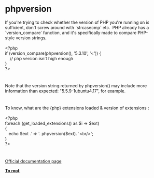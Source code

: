 # phpversion




<div class="phpcode"><span class="html">
If you&apos;re trying to check whether the version of PHP you&apos;re running on is sufficient, don&apos;t screw around with `strcasecmp` etc.&#xA0; PHP already has a `version_compare` function, and it&apos;s specifically made to compare PHP-style version strings.<br><br><span class="default">&lt;?php<br></span><span class="keyword">if (</span><span class="default">version_compare</span><span class="keyword">(</span><span class="default">phpversion</span><span class="keyword">(), </span><span class="string">&apos;5.3.10&apos;</span><span class="keyword">, </span><span class="string">&apos;&lt;&apos;</span><span class="keyword">)) {<br>&#xA0; &#xA0; </span><span class="comment">// php version isn&apos;t high enough<br></span><span class="keyword">}<br></span><span class="default">?&gt;</span>
</span>
</div>
  

#


<div class="phpcode"><span class="html">
Note that the version string returned by phpversion() may include more information than expected: &quot;5.5.9-1ubuntu4.17&quot;, for example.</span>
</div>
  

#


<div class="phpcode"><span class="html">
To know, what are the {php} extensions loaded &amp; version of extensions :
<br>
<br><span class="default">&lt;?php
<br></span><span class="keyword">foreach (</span><span class="default">get_loaded_extensions</span><span class="keyword">() as </span><span class="default">$i </span><span class="keyword">=&gt; </span><span class="default">$ext</span><span class="keyword">)
<br>{
<br>&#xA0;&#xA0; echo </span><span class="default">$ext </span><span class="keyword">.</span><span class="string">&apos; =&gt; &apos;</span><span class="keyword">. </span><span class="default">phpversion</span><span class="keyword">(</span><span class="default">$ext</span><span class="keyword">). </span><span class="string">&apos;&lt;br/&gt;&apos;</span><span class="keyword">;
<br>}
<br></span><span class="default">?&gt;</span>
</span>
</div>
  

#

[Official documentation page](https://www.php.net/manual/en/function.phpversion.php)

**[To root](/README.md)**